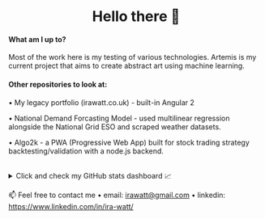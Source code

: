 <h1 align="center"> Hello there 👋 </h1>
<h4>What am I up to? </h4>
Most of the work here is my testing of various technologies. Artemis is my current project that aims to create abstract art using machine learning. <br>

<h4>Other repositories to look at: </h4>

• My legacy portfolio (irawatt.co.uk) - built-in Angular 2

• National Demand Forcasting Model - used multilinear regression 
alongside the National Grid ESO and scraped weather datasets.

• Algo2k - a PWA (Progressive Web App) built for stock trading strategy backtesting/validation with a node.js backend. <br><br>

<details>
<summary>Click and check my GitHub stats dashboard  &#x1f4c8;</summary>
<br>
<a href="https://github.com/wisespira/wisespira">
  <img align="center" src="https://github-readme-stats.vercel.app/api/top-langs/?username=wisespira&hide=java,javascript,html&langs_count=6&title_color=ffffff&text_color=c9cacc&icon_color=2bbc8a&bg_color=1d1f21" />
</a>
<a href="https://github.com/wisespira/wisespira">
  <img align="center" src="https://github-readme-stats.vercel.app/api?username=wisespira&show_icons=true&line_height=27&count_private=true&title_color=ffffff&text_color=c9cacc&icon_color=2bbc8a&bg_color=1d1f21" alt="Martin's GitHub Stats" />
</a>


</details> 

📫 Feel free to contact me
  • email: irawatt@gmail.com
  • linkedin: https://www.linkedin.com/in/ira-watt/


<!--
**wisespira/wisespira** is a ✨ _special_ ✨ repository because its `README.md` (this file) appears on your GitHub profile.

Here are some ideas to get you started:

- 🔭 I’m currently working on ...
- 🌱 I’m currently learning ...
- 👯 I’m looking to collaborate on ...
- 🤔 I’m looking for help with ...
- 💬 Ask me about ...
- 📫 How to reach me: ...
- 😄 Pronouns: ...
- ⚡ Fun fact: ...
-->
